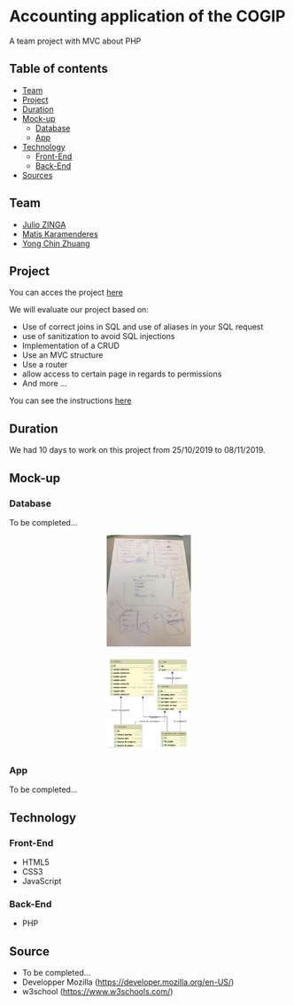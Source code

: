 # Accounting application of the COGIP
A team project with MVC about PHP

## Table of contents
* [Team](#Team)
* [Project](#Project)
* [Duration](#Duration)
* [Mock-up](#Mock-up)
  * [Database](#Database)
  * [App](#App)
* [Technology](#Technology)
  * [Front-End](#Front-End)
  * [Back-End](#Back-End)
* [Sources](#Sources)


## Team

- [Julio ZINGA](https://github.com/julio-34727)
- [Matis Karamenderes](https://github.com/MKaramen)
- [Yong Chin Zhuang](https://github.com/yongchin95)


## Project
You can acces the project [here](https://github.com/MKaramen/COGIP-app)

We will evaluate our project based on:

* Use of correct joins in SQL and use of aliases in your SQL request
* use of sanitization to avoid SQL injections
* Implementation of a CRUD
* Use an MVC structure
* Use a router
* allow access to certain page in regards to permissions
* And more ...

You can see the instructions [here](https://github.com/becodeorg/BXL-Johnson-4.14/tree/master/06-PHP/cogip)

## Duration
We had 10 days to work on this project from 25/10/2019 to 08/11/2019.

## Mock-up

### Database
To be completed...
<p align="center">
  <img src="./public/assets/img/cogip_database mock up.jpg" alt="Cogip schema database first step" width="30%" />
</p>
<p align="center">
  <img src="./public/assets/img/cogip_schema.jpg" alt="Cogip schema database final" width="30%" />
</p>

### App
To be completed...

## Technology

### Front-End

* HTML5
* CSS3
* JavaScript

### Back-End

* PHP

## Source 
- To be completed...
- Developper Mozilla (https://developer.mozilla.org/en-US/)
- w3school (https://www.w3schools.com/)

